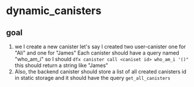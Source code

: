 # dynamic_canisters
## goal

1. we I create a new canister let's say I created two user-canister one for "Ali" and one for "James" Each canister should have a query named  "who_am_i" so I should `dfx canister call <caniset id> who_am_i '()"` this should return a string like "James"
2. Also, the backend canister should store a list of all created canisters id in static storage and it should have the query `get_all_canisters`
